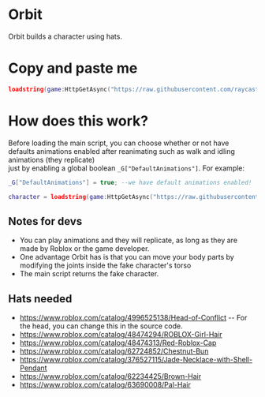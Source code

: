 # Orbit
Orbit builds a character using hats.
# Copy and paste me
```lua
loadstring(game:HttpGetAsync("https://raw.githubusercontent.com/raycast6000/orbit/main/main.lua"))()
```
# How does this work?
Before loading the main script, you can choose whether or not have defaults animations enabled after reanimating such as walk and idling animations (they replicate) \
just by enabling a global boolean `_G["DefaultAnimations"]`. For example:
```lua
_G["DefaultAnimations"] = true; --we have default animations enabled!

character = loadstring(game:HttpGetAsync("https://raw.githubusercontent.com/raycast6000/orbit/main/main.lua"))()
```
## Notes for devs
- You can play animations and they will replicate, as long as they are made by Roblox or the game developer.
- One advantage Orbit has is that you can move your body parts by modifying the joints inside the fake character's torso
- The main script returns the fake character.
## Hats needed
- https://www.roblox.com/catalog/4996525138/Head-of-Conflict -- For the head, you can change this in the source code.
- https://www.roblox.com/catalog/48474294/ROBLOX-Girl-Hair
- https://www.roblox.com/catalog/48474313/Red-Roblox-Cap
- https://www.roblox.com/catalog/62724852/Chestnut-Bun
- https://www.roblox.com/catalog/376527115/Jade-Necklace-with-Shell-Pendant
- https://www.roblox.com/catalog/62234425/Brown-Hair
- https://www.roblox.com/catalog/63690008/Pal-Hair
